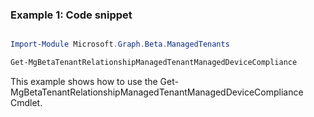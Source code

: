 ### Example 1: Code snippet

```powershell

Import-Module Microsoft.Graph.Beta.ManagedTenants

Get-MgBetaTenantRelationshipManagedTenantManagedDeviceCompliance

```
This example shows how to use the Get-MgBetaTenantRelationshipManagedTenantManagedDeviceCompliance Cmdlet.

